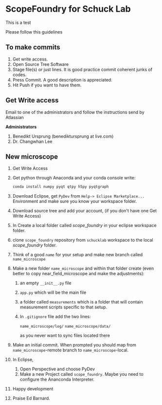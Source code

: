 # ScopeFoundry for Schuck Lab

This is a test

Please follow this guidelines 

## To make commits

1. Get write access.
2. Open Source Tree Software
3. Stage file(s) or just lines. It is good practice commit coherent junks of codes.
4. Press Commit. A good description is appreciated.
4. Hit Push if you want to have them.

## Get Write access

Email to one of the administrators and follow the instructions send by Atlassian

**Administrators**

1. Benedikt Ursprung (benediktursprung at live.com)
2. Dr. Changwhan Lee 

## New microscope

1. Get Write Access

2. Get python through Anaconda and your conda console write:

   ```bash
   conda install numpy pyqt qtpy h5py pyqtgraph
   ```

3. Download Eclipse, get `PyDev` from `Help-> Eclipse Marketplace...` Environment and make sure you know your workspace folder.

4. Download source tree and add your account, (if you don't have one Get Write Access)

5. In Create a local folder called *scope_foundry* in your eclipse workspace folder.

6. clone `scope_foundry` repository from `schucklab` workspace to the local *scope_foundry* folder.

7. Think of a good *`name`* for your setup and make new branch called `name_microscope`

8. Make a new folder `name_microscope` and within that folder create (even better to copy near_field_microscope and make the adjustments): 
   1. an empty `__init__.py` file

   2. `app.py` which will be the main file 

   3. a folder called `measurements` which is a folder that will contain measurement scripts specific to that setup.

   4. In `.gitignore` file add the two lines:

      `name_microscope/log/`
      `name_microscope/data/`

      as you never want to sync files located there

9. Make an initial commit. When prompted you should map from `name_microscope`-remote branch to  `name_microscope`-local.

10. In Eclipse, 

    1. Open Perspective and choose PyDev
    2. Make a new Project called `scope_foundry`. Maybe you need to configure the Ananconda Interpreter.

11. Happy development

12. Praise Ed Barnard.
